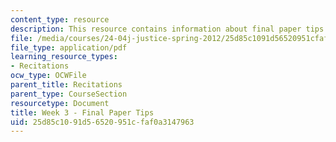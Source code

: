 ```yaml
---
content_type: resource
description: This resource contains information about final paper tips.
file: /media/courses/24-04j-justice-spring-2012/25d85c1091d56520951cfaf0a3147963_MIT24_04JS12_Week3.pdf
file_type: application/pdf
learning_resource_types:
- Recitations
ocw_type: OCWFile
parent_title: Recitations
parent_type: CourseSection
resourcetype: Document
title: Week 3 - Final Paper Tips
uid: 25d85c10-91d5-6520-951c-faf0a3147963
---
```

